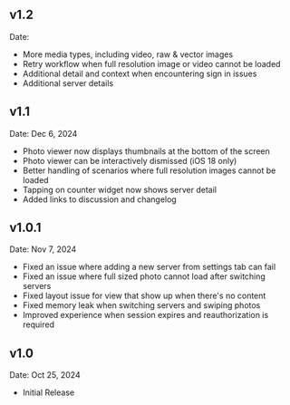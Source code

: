 ## v1.2
Date:

- More media types, including video, raw & vector images
- Retry workflow when full resolution image or video cannot be loaded
- Additional detail and context when encountering sign in issues
- Additional server details

## v1.1
Date: Dec 6, 2024

- Photo viewer now displays thumbnails at the bottom of the screen
- Photo viewer can be interactively dismissed (iOS 18 only)
- Better handling of scenarios where full resolution images cannot be loaded
- Tapping on counter widget now shows server detail
- Added links to discussion and changelog

## v1.0.1
Date: Nov 7, 2024

- Fixed an issue where adding a new server from settings tab can fail
- Fixed an issue where full sized photo cannot load after switching servers
- Fixed layout issue for view that show up when there's no content
- Fixed memory leak when switching servers and swiping photos
- Improved experience when session expires and reauthorization is required

## v1.0
Date: Oct 25, 2024

- Initial Release
